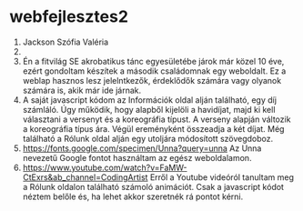 # webfejlesztes2
1. Jackson Szófia Valéria
2. 
3. Én a fitvilág SE akrobatikus tánc egyesületébe járok már közel 10 éve, ezért gondoltam készítek a második családomnak egy weboldalt. Ez a weblap hasznos lesz jelelntkezők, érdeklődők számára vagy olyanok számára is, akik már ide járnak. 
4. A saját javascript kódom az Információk oldal alján található, egy díj számláló. Úgy működik, hogy alapből kijelöli a havidíjat, majd ki kell választani a versenyt és a koreográfia típust. A verseny alapján változik a koreográfia típus ára. Végül ereményként összeadja a két díjat. Még található a Rólunk oldal alján egy utoljára módosított szövegdoboz.
5. https://fonts.google.com/specimen/Unna?query=unna
    Az Unna nevezetű Google fontot használtam az egész weboldalamon.
6. https://www.youtube.com/watch?v=FaMW-CtExrs&ab_channel=CodingArtist
    Erről a Youtube videóról tanultam meg a Rólunk oldalon található számoló animációt. Csak a javascript kódot néztem belőle és, ha lehet akkor szeretnék rá pontot kérni.
